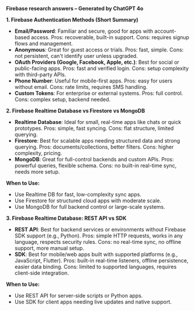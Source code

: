 **Firebase research answers – Generated by ChatGPT 4o**

**1\. Firebase Authentication Methods (Short Summary)**

- **Email/Password**: Familiar and secure, good for apps with account-based access. Pros: recoverable, built-in support. Cons: requires signup flows and management.
- **Anonymous**: Great for guest access or trials. Pros: fast, simple. Cons: not persistent, can't identify user unless upgraded.
- **OAuth Providers (Google, Facebook, Apple, etc.)**: Best for social or public-facing apps. Pros: fast and verified login. Cons: setup complexity with third-party APIs.
- **Phone Number**: Useful for mobile-first apps. Pros: easy for users without email. Cons: rate limits, requires SMS handling.
- **Custom Tokens**: For enterprise or external systems. Pros: full control. Cons: complex setup, backend needed.

**2\. Firebase Realtime Database vs Firestore vs MongoDB**

- **Realtime Database**: Ideal for small, real-time apps like chats or quick prototypes. Pros: simple, fast syncing. Cons: flat structure, limited querying.
- **Firestore**: Best for scalable apps needing structured data and strong querying. Pros: documents/collections, better filters. Cons: higher complexity, pricing.
- **MongoDB**: Great for full-control backends and custom APIs. Pros: powerful queries, flexible schema. Cons: no built-in real-time sync, needs more setup.

**When to Use:**

- Use Realtime DB for fast, low-complexity sync apps.
- Use Firestore for structured cloud apps with moderate scale.
- Use MongoDB for full backend control or large-scale systems.

**3\. Firebase Realtime Database: REST API vs SDK**

- **REST API**: Best for backend services or environments without Firebase SDK support (e.g., Python). Pros: simple HTTP requests, works in any language, respects security rules. Cons: no real-time sync, no offline support, more manual setup.
- **SDK**: Best for mobile/web apps built with supported platforms (e.g., JavaScript, Flutter). Pros: built-in real-time listeners, offline persistence, easier data binding. Cons: limited to supported languages, requires client-side integration.

**When to Use:**

- Use REST API for server-side scripts or Python apps.
- Use SDK for client apps needing live updates and native support.
